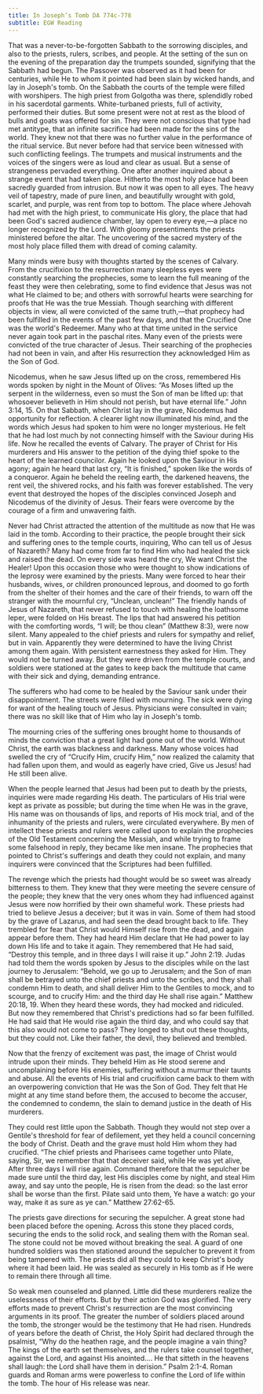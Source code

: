 ```yaml
---
title: In Joseph’s Tomb DA 774c-778
subtitle: EGW Reading
---
```


That was a never-to-be-forgotten Sabbath to the sorrowing disciples, and also to the priests, rulers, scribes, and people. At the setting of the sun on the evening of the preparation day the trumpets sounded, signifying that the Sabbath had begun. The Passover was observed as it had been for centuries, while He to whom it pointed had been slain by wicked hands, and lay in Joseph's tomb. On the Sabbath the courts of the temple were filled with worshipers. The high priest from Golgotha was there, splendidly robed in his sacerdotal garments. White-turbaned priests, full of activity, performed their duties. But some present were not at rest as the blood of bulls and goats was offered for sin. They were not conscious that type had met antitype, that an infinite sacrifice had been made for the sins of the world. They knew not that there was no further value in the performance of the ritual service. But never before had that service been witnessed with such conflicting feelings. The trumpets and musical instruments and the voices of the singers were as loud and clear as usual. But a sense of strangeness pervaded everything. One after another inquired about a strange event that had taken place. Hitherto the most holy place had been sacredly guarded from intrusion. But now it was open to all eyes. The heavy veil of tapestry, made of pure linen, and beautifully wrought with gold, scarlet, and purple, was rent from top to bottom. The place where Jehovah had met with the high priest, to communicate His glory, the place that had been God's sacred audience chamber, lay open to every eye,—a place no longer recognized by the Lord. With gloomy presentiments the priests ministered before the altar. The uncovering of the sacred mystery of the most holy place filled them with dread of coming calamity.

Many minds were busy with thoughts started by the scenes of Calvary. From the crucifixion to the resurrection many sleepless eyes were constantly searching the prophecies, some to learn the full meaning of the feast they were then celebrating, some to find evidence that Jesus was not what He claimed to be; and others with sorrowful hearts were searching for proofs that He was the true Messiah. Though searching with different objects in view, all were convicted of the same truth,—that prophecy had been fulfilled in the events of the past few days, and that the Crucified One was the world's Redeemer. Many who at that time united in the service never again took part in the paschal rites. Many even of the priests were convicted of the true character of Jesus. Their searching of the prophecies had not been in vain, and after His resurrection they acknowledged Him as the Son of God.

Nicodemus, when he saw Jesus lifted up on the cross, remembered His words spoken by night in the Mount of Olives: “As Moses lifted up the serpent in the wilderness, even so must the Son of man be lifted up: that whosoever believeth in Him should not perish, but have eternal life.” John 3:14, 15. On that Sabbath, when Christ lay in the grave, Nicodemus had opportunity for reflection. A clearer light now illuminated his mind, and the words which Jesus had spoken to him were no longer mysterious. He felt that he had lost much by not connecting himself with the Saviour during His life. Now he recalled the events of Calvary. The prayer of Christ for His murderers and His answer to the petition of the dying thief spoke to the heart of the learned councilor. Again he looked upon the Saviour in His agony; again he heard that last cry, “It is finished,” spoken like the words of a conqueror. Again he beheld the reeling earth, the darkened heavens, the rent veil, the shivered rocks, and his faith was forever established. The very event that destroyed the hopes of the disciples convinced Joseph and Nicodemus of the divinity of Jesus. Their fears were overcome by the courage of a firm and unwavering faith.

Never had Christ attracted the attention of the multitude as now that He was laid in the tomb. According to their practice, the people brought their sick and suffering ones to the temple courts, inquiring, Who can tell us of Jesus of Nazareth? Many had come from far to find Him who had healed the sick and raised the dead. On every side was heard the cry, We want Christ the Healer! Upon this occasion those who were thought to show indications of the leprosy were examined by the priests. Many were forced to hear their husbands, wives, or children pronounced leprous, and doomed to go forth from the shelter of their homes and the care of their friends, to warn off the stranger with the mournful cry, “Unclean, unclean!” The friendly hands of Jesus of Nazareth, that never refused to touch with healing the loathsome leper, were folded on His breast. The lips that had answered his petition with the comforting words, “I will; be thou clean” (Matthew 8:3), were now silent. Many appealed to the chief priests and rulers for sympathy and relief, but in vain. Apparently they were determined to have the living Christ among them again. With persistent earnestness they asked for Him. They would not be turned away. But they were driven from the temple courts, and soldiers were stationed at the gates to keep back the multitude that came with their sick and dying, demanding entrance.

The sufferers who had come to be healed by the Saviour sank under their disappointment. The streets were filled with mourning. The sick were dying for want of the healing touch of Jesus. Physicians were consulted in vain; there was no skill like that of Him who lay in Joseph's tomb.

The mourning cries of the suffering ones brought home to thousands of minds the conviction that a great light had gone out of the world. Without Christ, the earth was blackness and darkness. Many whose voices had swelled the cry of “Crucify Him, crucify Him,” now realized the calamity that had fallen upon them, and would as eagerly have cried, Give us Jesus! had He still been alive.

When the people learned that Jesus had been put to death by the priests, inquiries were made regarding His death. The particulars of His trial were kept as private as possible; but during the time when He was in the grave, His name was on thousands of lips, and reports of His mock trial, and of the inhumanity of the priests and rulers, were circulated everywhere. By men of intellect these priests and rulers were called upon to explain the prophecies of the Old Testament concerning the Messiah, and while trying to frame some falsehood in reply, they became like men insane. The prophecies that pointed to Christ's sufferings and death they could not explain, and many inquirers were convinced that the Scriptures had been fulfilled.

The revenge which the priests had thought would be so sweet was already bitterness to them. They knew that they were meeting the severe censure of the people; they knew that the very ones whom they had influenced against Jesus were now horrified by their own shameful work. These priests had tried to believe Jesus a deceiver; but it was in vain. Some of them had stood by the grave of Lazarus, and had seen the dead brought back to life. They trembled for fear that Christ would Himself rise from the dead, and again appear before them. They had heard Him declare that He had power to lay down His life and to take it again. They remembered that He had said, “Destroy this temple, and in three days I will raise it up.” John 2:19. Judas had told them the words spoken by Jesus to the disciples while on the last journey to Jerusalem: “Behold, we go up to Jerusalem; and the Son of man shall be betrayed unto the chief priests and unto the scribes, and they shall condemn Him to death, and shall deliver Him to the Gentiles to mock, and to scourge, and to crucify Him: and the third day He shall rise again.” Matthew 20:18, 19. When they heard these words, they had mocked and ridiculed. But now they remembered that Christ's predictions had so far been fulfilled. He had said that He would rise again the third day, and who could say that this also would not come to pass? They longed to shut out these thoughts, but they could not. Like their father, the devil, they believed and trembled.

Now that the frenzy of excitement was past, the image of Christ would intrude upon their minds. They beheld Him as He stood serene and uncomplaining before His enemies, suffering without a murmur their taunts and abuse. All the events of His trial and crucifixion came back to them with an overpowering conviction that He was the Son of God. They felt that He might at any time stand before them, the accused to become the accuser, the condemned to condemn, the slain to demand justice in the death of His murderers.

They could rest little upon the Sabbath. Though they would not step over a Gentile's threshold for fear of defilement, yet they held a council concerning the body of Christ. Death and the grave must hold Him whom they had crucified. “The chief priests and Pharisees came together unto Pilate, saying, Sir, we remember that that deceiver said, while He was yet alive, After three days I will rise again. Command therefore that the sepulcher be made sure until the third day, lest His disciples come by night, and steal Him away, and say unto the people, He is risen from the dead: so the last error shall be worse than the first. Pilate said unto them, Ye have a watch: go your way, make it as sure as ye can.” Matthew 27:62-65.

The priests gave directions for securing the sepulcher. A great stone had been placed before the opening. Across this stone they placed cords, securing the ends to the solid rock, and sealing them with the Roman seal. The stone could not be moved without breaking the seal. A guard of one hundred soldiers was then stationed around the sepulcher to prevent it from being tampered with. The priests did all they could to keep Christ's body where it had been laid. He was sealed as securely in His tomb as if He were to remain there through all time.

So weak men counseled and planned. Little did these murderers realize the uselessness of their efforts. But by their action God was glorified. The very efforts made to prevent Christ's resurrection are the most convincing arguments in its proof. The greater the number of soldiers placed around the tomb, the stronger would be the testimony that He had risen. Hundreds of years before the death of Christ, the Holy Spirit had declared through the psalmist, “Why do the heathen rage, and the people imagine a vain thing? The kings of the earth set themselves, and the rulers take counsel together, against the Lord, and against His anointed.... He that sitteth in the heavens shall laugh: the Lord shall have them in derision.” Psalm 2:1-4. Roman guards and Roman arms were powerless to confine the Lord of life within the tomb. The hour of His release was near.